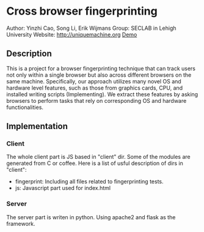 # Cross browser fingerprinting
Author: Yinzhi Cao, Song Li, Erik Wijmans
Group: SECLAB in Lehigh University
Website: http://uniquemachine.org
[Demo](http://uniquemachine.org)
## Description
This is a project for a browser fingerprinting technique that can track users not only within a single browser but also across different browsers on the same machine. 
Specifically, our approach utilizes many novel OS and hardware level features, such as those from graphics cards, CPU, and installed writing scripts (Implementing). We extract these features by asking browsers to perform tasks that rely on corresponding OS and hardware functionalities.
## Implementation
### Client
The whole client part is JS based in "client" dir. Some of the modules are generated from C or coffee.
Here is a list of usful description of dirs in "client":
- fingerprint: Including all files related to fingerprinting tests.
- js: Javascript part used for index.html

### Server

The server part is writen in python. Using apache2 and flask as the framework. 
